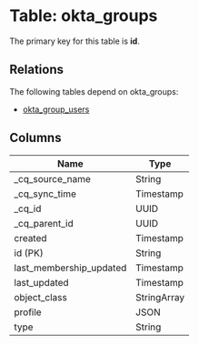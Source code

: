 # Table: okta_groups

The primary key for this table is **id**.

## Relations

The following tables depend on okta_groups:
  - [okta_group_users](okta_group_users.md)

## Columns

| Name          | Type          |
| ------------- | ------------- |
|_cq_source_name|String|
|_cq_sync_time|Timestamp|
|_cq_id|UUID|
|_cq_parent_id|UUID|
|created|Timestamp|
|id (PK)|String|
|last_membership_updated|Timestamp|
|last_updated|Timestamp|
|object_class|StringArray|
|profile|JSON|
|type|String|
